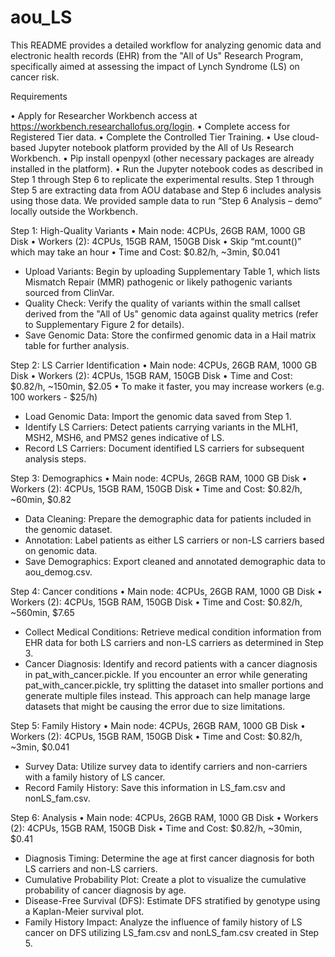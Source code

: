 # aou_LS

This README provides a detailed workflow for analyzing genomic data and electronic health records (EHR) from the "All of Us" Research Program, specifically aimed at assessing the impact of Lynch Syndrome (LS) on cancer risk.

Requirements

•	Apply for Researcher Workbench access at https://workbench.researchallofus.org/login.
•	Complete access for Registered Tier data.
•	Complete the Controlled Tier Training.
•	Use cloud-based Jupyter notebook platform provided by the All of Us Research Workbench.
•	Pip install openpyxl (other necessary packages are already installed in the platform).
•	Run the Jupyter notebook codes as described in Step 1 through Step 6 to replicate the experimental results. Step 1 through Step 5 are extracting data from AOU database and Step 6 includes analysis using those data. We provided sample data to run “Step 6 Analysis – demo” locally outside the Workbench.

Step 1: High-Quality Variants 
•	Main node: 4CPUs, 26GB RAM, 1000 GB Disk
•	Workers (2): 4CPUs, 15GB RAM, 150GB Disk
•	Skip “mt.count()” which may take an hour 
•	Time and Cost: \$0.82/h, ~3min, \$0.041
-	Upload Variants: Begin by uploading Supplementary Table 1, which lists Mismatch Repair (MMR) pathogenic or likely pathogenic variants sourced from ClinVar.
-	Quality Check: Verify the quality of variants within the small callset derived from the "All of Us" genomic data against quality metrics (refer to Supplementary Figure 2 for details).
-	Save Genomic Data: Store the confirmed genomic data in a Hail matrix table for further analysis.

Step 2: LS Carrier Identification 
•	Main node: 4CPUs, 26GB RAM, 1000 GB Disk
•	Workers (2): 4CPUs, 15GB RAM, 150GB Disk
•	Time and Cost: \$0.82/h, ~150min, \$2.05
•	To make it faster, you may increase workers (e.g. 100 workers - $25/h) 
-	Load Genomic Data: Import the genomic data saved from Step 1.
-	Identify LS Carriers: Detect patients carrying variants in the MLH1, MSH2, MSH6, and PMS2 genes indicative of LS.
-	Record LS Carriers: Document identified LS carriers for subsequent analysis steps.

Step 3: Demographics 
•	Main node: 4CPUs, 26GB RAM, 1000 GB Disk
•	Workers (2): 4CPUs, 15GB RAM, 150GB Disk
•	Time and Cost: \$0.82/h, ~60min, \$0.82
-	Data Cleaning: Prepare the demographic data for patients included in the genomic dataset.
-	Annotation: Label patients as either LS carriers or non-LS carriers based on genomic data.
-	Save Demographics: Export cleaned and annotated demographic data to aou_demog.csv.

Step 4: Cancer conditions
•	Main node: 4CPUs, 26GB RAM, 1000 GB Disk
•	Workers (2): 4CPUs, 15GB RAM, 150GB Disk
•	Time and Cost: \$0.82/h, ~560min, \$7.65
-	Collect Medical Conditions: Retrieve medical condition information from EHR data for both LS carriers and non-LS carriers as determined in Step 3.
-	Cancer Diagnosis: Identify and record patients with a cancer diagnosis in pat_with_cancer.pickle. If you encounter an error while generating pat_with_cancer.pickle, try splitting the dataset into smaller portions and generate multiple files instead. This approach can help manage large datasets that might be causing the error due to size limitations.

Step 5: Family History 
•	Main node: 4CPUs, 26GB RAM, 1000 GB Disk
•	Workers (2): 4CPUs, 15GB RAM, 150GB Disk
•	Time and Cost: \$0.82/h, ~3min, \$0.041
-	Survey Data: Utilize survey data to identify carriers and non-carriers with a family history of LS cancer.
-	Record Family History: Save this information in LS_fam.csv and nonLS_fam.csv.

Step 6: Analysis 
•	Main node: 4CPUs, 26GB RAM, 1000 GB Disk
•	Workers (2): 4CPUs, 15GB RAM, 150GB Disk
•	Time and Cost: \$0.82/h, ~30min, \$0.41
-	Diagnosis Timing: Determine the age at first cancer diagnosis for both LS carriers and non-LS carriers.
-	Cumulative Probability Plot: Create a plot to visualize the cumulative probability of cancer diagnosis by age.
-	Disease-Free Survival (DFS): Estimate DFS stratified by genotype using a Kaplan-Meier survival plot.
-	Family History Impact: Analyze the influence of family history of LS cancer on DFS utilizing LS_fam.csv and nonLS_fam.csv created in Step 5.
